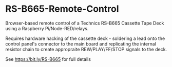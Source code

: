 # RS-B665-Remote-Control

Browser-based remote control of a Technics RS-B665 Cassette Tape Deck using a Raspberry Pi/Node-RED/relays.

Requires hardware hacking of the cassette deck - soldering a lead onto the control panel's connector to the main board and replicating the internal resistor chain to create appropraite REW/PLAY/FF/STOP signals to the deck.

See https://bit.ly/RS-B665 for full details
